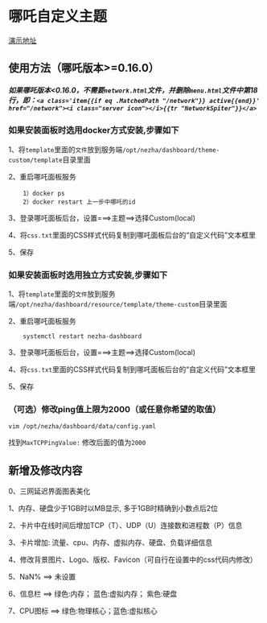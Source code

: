 # 哪吒自定义主题

[演示地址](https://tz.isgo.win)

## 使用方法（哪吒版本>=0.16.0）
##### 如果哪吒版本<0.16.0，不需要`network.html`文件，并删除`menu.html`文件中第18行，即：`<a class='item{{if eq .MatchedPath "/network"}} active{{end}}' href="/network"><i class="server icon"></i>{{tr "NetworkSpiter"}}</a>`
### 如果安装面板时选用docker方式安装,步骤如下
1、将```template```里面的```文件```放到服务端```/opt/nezha/dashboard/theme-custom/template```目录里面

2、重启哪吒面板服务
```
    1）docker ps
    2）docker restart 上一步中哪吒的id
```

3、登录哪吒面板后台，设置===>主题==>选择Custom(local)

4、将```css.txt```里面的CSS样式代码复制到哪吒面板后台的“自定义代码”文本框里

5、保存

### 如果安装面板时选用独立方式安装,步骤如下
1、将```template```里面的```文件```放到服务端```/opt/nezha/dashboard/resource/template/theme-custom```目录里面

2、重启哪吒面板服务
```
    systemctl restart nezha-dashboard
```

3、登录哪吒面板后台，设置===>主题==>选择Custom(local)

4、将```css.txt```里面的CSS样式代码复制到哪吒面板后台的“自定义代码”文本框里

5、保存

### （可选）修改ping值上限为2000（或任意你希望的取值）
```
vim /opt/nezha/dashboard/data/config.yaml
```
找到`MaxTCPPingValue:` 修改后面的值为`2000`

## 新增及修改内容
0、三网延迟界面图表美化

1、内存、硬盘少于1GB时以MB显示, 多于1GB时精确到小数点后2位

2、卡片中在线时间后增加TCP（T）、UDP（U）连接数和进程数（P）信息

3、卡片增加: 流量、cpu、内存、虚拟内存、硬盘、负载详细信息

4、修改背景图片、Logo、版权、Favicon（可自行在设置中的css代码内修改）

5、NaN% ==> 未设置

6、信息栏 ==> 绿色:内存； 蓝色:虚拟内存； 紫色:硬盘

7、CPU图标 ==> 绿色:物理核心；蓝色:虚拟核心





